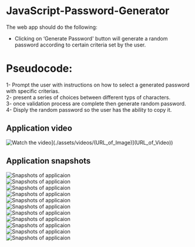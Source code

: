 # JavaScript-Password-Generator

The web app should do the following:
- Clicking on ‘Generate Password' button will generate a random password according to certain criteria set by the user.    

# Pseudocode:

1- Prompt the user with instructions on how to select a generated password with specific criterias.  
2- present a series of choices between different typs of characters.  
3- once validation process are complete then generate random password.  
4- Disply the random password so the user has the ability to copy it.  


## Application video 
![Watch the video](./assets/images/Screenshot%202023-12-30%20at%2015.18.09.png)](./assets/videos/(URL_of_Image)](URL_of_Video))


## Application snapshots
![Snapshots of applicaion](./assets/images/Screenshot%202023-12-30%20at%2015.18.09.png)  
![Snapshots of applicaion](./assets/images/Screenshot%202023-12-30%20at%2015.18.26.png)  
![Snapshots of applicaion](./assets/images/Screenshot%202023-12-30%20at%2015.18.50.png)  
![Snapshots of applicaion](./assets/images/Screenshot%202023-12-30%20at%2015.19.01.png)  
![Snapshots of applicaion](./assets/images/Screenshot%202023-12-30%20at%2015.19.11.png)  
![Snapshots of applicaion](./assets/images/Screenshot%202023-12-30%20at%2015.19.20.png)  
![Snapshots of applicaion](./assets/images/Screenshot%202023-12-30%20at%2015.19.27.png)  
![Snapshots of applicaion](./assets/images/Screenshot%202023-12-30%20at%2015.19.39.png)  
![Snapshots of applicaion](./assets/images/Screenshot%202023-12-30%20at%2015.20.08.png)  
![Snapshots of applicaion](./assets/images/Screenshot%202023-12-30%20at%2015.20.18.png)  
![Snapshots of applicaion](./assets/images/Screenshot%202023-12-30%20at%2015.22.46.png)  
 


